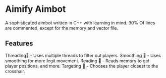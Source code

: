 # Aimify Aimbot

A sophisticated aimbot written in C++ with learning in mind. 90% Of lines are commented, except for the memory and vector file.

## Features

Threading🔄 - Uses multiple threads to filter out players.
Smoothing 🧲 - Uses smoothing for more legit movement. 
Reading 📖 - Reads memory to get player positions, and more.
Targeting 🎯 - Chooses the player closest to the crosshair.
